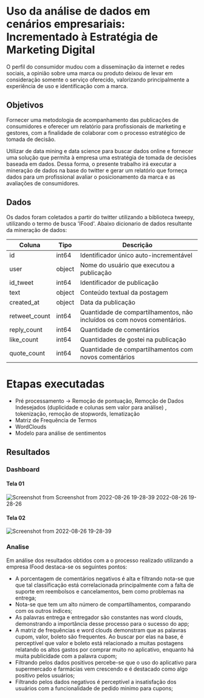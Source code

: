 ﻿# Uso da análise de dados em cenários empresariais: Incrementado à Estratégia de Marketing Digital

O perfil do consumidor mudou com a disseminação da internet e redes sociais, a opinião sobre uma marca ou produto deixou
de levar em consideração somente o serviço oferecido, valorizando principalmente a experiência de uso e identificação
com a marca.

## Objetivos

Fornecer uma metodologia de acompanhamento das publicações de consumidores e oferecer um
relatório para profissionais de marketing e gestores, com a finalidade de colaborar com o processo estratégico de tomada
de decisão.

Utilizar de data mining e data science para buscar dados online e fornecer uma solução que permita à empresa uma
estratégia de tomada de decisões baseada em dados. Dessa forma, o presente trabalho irá executar a mineração de dados na
base do twitter e gerar um relatório que forneça dados para um profissional avaliar o posicionamento da marca e as
avaliações de consumidores.

## Dados

Os dados foram coletados a partir do twitter utilizando a biblioteca tweepy, utilizando o termo de busca 'IFood'. Abaixo
dicionario de dados resultante da mineração de dados:

| Coluna        | Tipo   | Descrição                                                                |
|---------------|--------|--------------------------------------------------------------------------|
| id            | int64  | Identificador único auto-incrementável                                   |
| user          | object | Nome do usuário que executou a publicação                                |
| id_tweet      | int64  | Identificador de publicação                                              |
| text          | object | Conteúdo textual da postagem                                             |
| created_at    | object | Data da publicação                                                       |
| retweet_count | int64  | Quantidade de compartilhamentos, não incluídos os com novos comentários. |
| reply_count   | int64  | Quantidade de comentários                                                |
| like_count    | int64  | Quantidades de gostei na publicação                                      |
| quote_count   | int64  | Quantidade de compartilhamentos com novos comentários                    |

# Etapas executadas

- Pré processamento -> Remoção de pontuação, Remoção de Dados Indesejados (duplicidade e colunas sem valor para análise)
  , tokenização, remoção de stopwords, lematização
- Matriz de Frequência de Termos
- WordClouds
- Modelo para análise de sentimentos

## Resultados
### Dashboard
#### Tela 01
![Screenshot from ![Screenshot from 2022-08-26 19-28-39](https://user-images.githubusercontent.com/50171354/186999054-9a0229ca-c778-410b-a49c-b4dc47693350.png)
2022-08-26 19-28-26](https://user-images.githubusercontent.com/50171354/186998874-29031580-35f2-48ba-b817-af82e0116236.png)

#### Tela 02
![Screenshot from 2022-08-26 19-28-39](https://user-images.githubusercontent.com/50171354/186999424-70943ac6-5264-44e3-a7da-6ec4588c852e.png)


### Analise
Em análise dos resultados obtidos com a o processo realizado utilizando a empresa IFood destaca-se os seguintes pontos:
- A porcentagem de comentários negativos é alta e filtrando nota-se que  que tal classificação está correlacionada principalmente com a falta de suporte em reembolsos e cancelamentos, bem como problemas na entrega;
- Nota-se que tem um alto número de compartilhamentos, comparando com os outros índices;
- As palavras entrega e entregador são constantes nas word clouds, demonstrando a importância desse processo para o sucesso do app; 
- A matriz de frequências e word clouds demonstram que as palavras cupom, valor, boleto são frequentes. Ao buscar por elas na base, é perceptível que valor e boleto está relacionado a muitas postagens relatando os altos gastos por comprar muito no aplicativo, enquanto há muita publicidade com a palavra cupom;
- Filtrando pelos dados positivos percebe-se que o uso do aplicativo para supermercado e farmácias vem crescendo e é destacado como algo positivo pelos usuários;
- Filtrando pelos dados negativos é perceptível a insatisfação dos usuários com a funcionalidade de pedido minimo para cupons;

